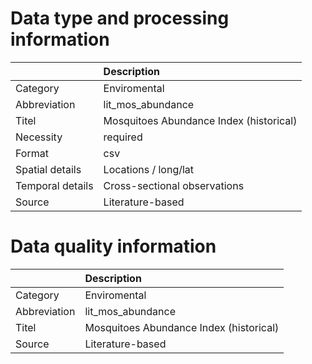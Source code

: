 # Data type and processing information 
|                  | Description                             |
|:-----------------|:----------------------------------------|
| Category         | Enviromental                            |
| Abbreviation     | lit_mos_abundance                       |
| Titel            | Mosquitoes Abundance Index (historical) |
| Necessity        | required                                |
| Format           | csv                                     |
| Spatial details  | Locations / long/lat                    |
| Temporal details | Cross-sectional observations            |
| Source           | Literature-based                        |
# Data quality information 
|              | Description                             |
|:-------------|:----------------------------------------|
| Category     | Enviromental                            |
| Abbreviation | lit_mos_abundance                       |
| Titel        | Mosquitoes Abundance Index (historical) |
| Source       | Literature-based                        |